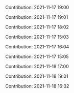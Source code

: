 Contribution: 2021-11-17 19:00

Contribution: 2021-11-17 19:01

Contribution: 2021-11-17 18:02

Contribution: 2021-11-17 15:03

Contribution: 2021-11-17 16:04

Contribution: 2021-11-17 15:05

Contribution: 2021-11-18 17:00

Contribution: 2021-11-18 19:01

Contribution: 2021-11-18 16:02

